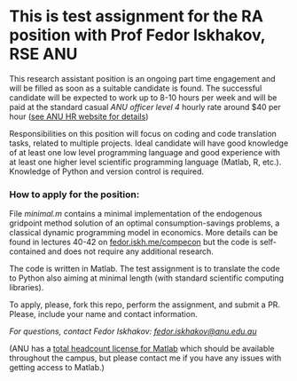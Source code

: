 # This is test assignment for the RA position with Prof Fedor Iskhakov, RSE ANU

This research assistant position is an ongoing part time engagement and will be filled as soon as a suitable candidate is found. The successful candidate will be expected to work up to 8-10 hours per week and will be paid at the standard casual *ANU officer level 4* hourly rate around $40 per hour ([see ANU HR website for details](https://services.anu.edu.au/human-resources/salaries-benefits/professional-general-staff-casual-rates))

Responsibilities on this position will focus on coding and code translation tasks, related to multiple projects. Ideal candidate will have good knowledge of at least one low level programming language and good experience with at least one higher level scientific programming language (Matlab, R, etc.). Knowledge of Python and version control is required.

### How to apply for the position:

File *minimal.m* contains a minimal implementation of the endogenous gridpoint method solution of an optimal consumption-savings problems, a classical dynamic programming model in economics. 
More details can be found in lectures 40-42 on [fedor.iskh.me/compecon](https://fedor.iskh.me/compecon) but the code is self-contained and does not require any additional research. 

The code is written in Matlab. The test assignment is to translate the code to Python also aiming at minimal length (with standard scientific computing libraries).

To apply, please, fork this repo, perform the assignment, and submit a PR.  Please, include your name and contact information.

*For questions, contact Fedor Iskhakov: fedor.iskhakov@anu.edu.au*

(ANU has a [total headcount license for Matlab](https://services.anu.edu.au/information-technology/software-systems/matlab-ic) which should be available throughout the campus, but please contact me if you have any issues with getting access to Matlab.)

